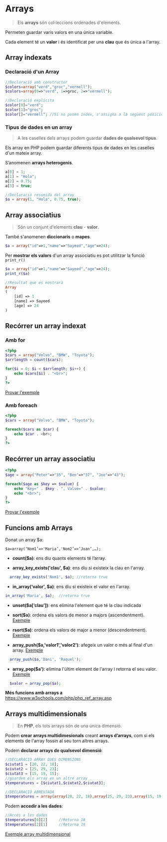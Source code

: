# Arrays

> Els **arrays** són col·leccions ordenades d'elements.

Permeten guardar varis valors en una única variable.

Cada element té un **valor** i és identificat per una **clau** que és única a l'array.

## Array indexats
### Declaració d'un Array

```php
//Declaració amb constructor
$colors=array("verd","groc","vermell");
$colors=array(0=>"verd", 1=>groc, 2=>"vermell");

//Declaració explícita
$color[0]="verd";
$color[1]="groc";
$color[]="vermell";	//Si no posem índex, s'assigna a la següent posició.
```

### Tipus de dades en un array

> A les caselles dels arrays podem guardar **dades de qualsevol tipus**.

Els array en PHP podem guardar diferents tipus de dades en les caselles d'un mateix array.

S’anomenen **arrays heterogenis**.
	
```php
a[0] = 1;
a[1] = "Hola";
a[2] = 0.75;
a[3] = true;

//Declaració resumida del array
$a = array(1, "Hola", 0.75, true);
```

## Array associatius

> Són un conjunt d'elements **clau** - **valor**.

També s'anomenen **diccionaris** o **mapes**.

```php
$a = array("id"=>1,"name"=>"Sayeed","age"=>24);
```

Per **mostrar els valors** d'un array associatiu es pot utilitzar la funció `print_r()`

```php 
$a = array("id"=>1,"name"=>"Sayeed","age"=>24);
print_r($a)

//Resultat que es mostrarà
Array
(
    [id] => 1
    [name] => Sayeed
    [age] => 24
)
```


## Recórrer un array indexat

### Amb for

```php
<?php
$cars = array("Volvo", "BMW", "Toyota");
$arrlength = count($cars);

for($i = 0; $i < $arrlength; $i++) {
    echo $cars[$i] . "<br>";
}
?>
```

[Provar l'exemple](https://www.w3schools.com/php/showphp.asp?filename=demo_array_num_loop)

### Amb foreach

```php
<?php
$cars = array("Volvo", "BMW", "Toyota");

foreach($cars as $car) {
    echo $car . <br>;
}
?>
```

## Recórrer un array associatiu

```php
<?php
$age = array("Peter"=>"35", "Ben"=>"37", "Joe"=>"43");

foreach($age as $key => $value) {
    echo "Key=" . $key . ", Value=" . $value;
    echo "<br>";
}
?>
```

[Provar l'exemple](https://www.w3schools.com/php/showphp.asp?filename=demo_array_assoc_loop)

## Funcions amb Arrays

Donat un array $a:

`$a=array(‘Nom1’=>'Maria’,'Nom2’=>’Joan’,…);`

* **count($a)**: ens diu quants elements té l’array.

* **array_key_exists('clau', $a)**: ens diu si existeix la clau en l'array.

```php
  array_key_exists('Nom1', $a);	//retorna true
```
* **in_array(‘valor', $a)**: ens diu si existeix el valor en l'array.
```php
in_array('Maria', $a);	//retorna true
```

* **unset($a[‘clau’])**: ens elimina l'element que té la clau indicada

* **sort($a)**: ordena els valors de menor a majors (ascendentment). [Exemple](https://www.w3schools.com/php/showphp.asp?filename=demo_array_sort_num)

* **rsort($a)**: ordena els valors de major a menor (descendentment). [Exemple](https://www.w3schools.com/php/showphp.asp?filename=demo_array_rsort_num)

* **array_push($a,'valor1','valor2')**: afegeix un valor o més al final d'un array. [Exemple](https://www.w3schools.com/php/showphp.asp?filename=demo_func_array_push)

```php
  array_push($a,'Dani', 'Raquel');
```
* **array_pop($a')**: elimina l'últim element de l'array i retorna el seu valor. [Exemple](https://www.w3schools.com/php/showphp.asp?filename=demo_func_array_pop)

```php
  $valor = array_pop($a);
```

**Més funcions amb arrays a** [https://www.w3schools.com/php/php_ref_array.asp
](https://www.w3schools.com/php/php_ref_array.asp
)

## Arrays multidimensionals

> En **PHP**, els tots arrays són de una única dimensió.

Podem **crear arrays multidimesionals** creant **arrays d’arrays**, com si els elements de l'array fossin al seu torn altres arrays. 

Podem **declarar arrays de qualsevol dimensió**: 

```php
//DECLARACIÓ ARRAY DUES DIMENSIONS
$ciutat1 = [20, 22, 18];
$ciutat2 = [25, 29, 23];
$ciutat3 = [15, 19, 15];
//guardem els array en un altre array
$temperatures = [$ciutat1,$ciutat2,$ciutat3];

//DECLARACIÓ ABREUJADA
$temperatures = array(array(20, 22, 18),array(25, 29, 23),array(15, 19, 15));
```

Podem **accedir a les dades**:

```php
//Accés a les dades
$temperatures[0][2]		//Retorna 18
$temperatures[2][1]		//Retorna 19
```

[Exemple array multidimensional](https://www.w3schools.com/php/showphp.asp?filename=demo_array_multi)

